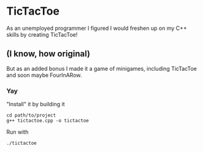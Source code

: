 # TicTacToe

As an unemployed programmer I figured I would freshen up on my C++ skills by creating TicTacToe!

## (I know, how original)

But as an added bonus I made it a game of minigames, including TicTacToe and soon maybe FourInARow.

### Yay

"Install" it by building it

```shell
cd path/to/project
g++ tictactoe.cpp -o tictactoe
```

Run with
```shell
./tictactoe
```